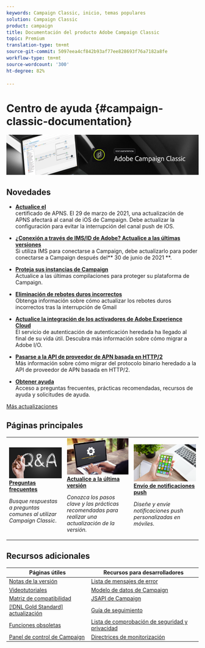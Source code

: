 ```yaml
---
keywords: Campaign Classic, inicio, temas populares
solution: Campaign Classic
product: campaign
title: Documentación del producto Adobe Campaign Classic
topic: Premium
translation-type: tm+mt
source-git-commit: 5097eea4cf842b93af77ee828693f76a7182a8fe
workflow-type: tm+mt
source-wordcount: '300'
ht-degree: 82%

---
```



# Centro de ayuda {#campaign-classic-documentation}

![](platform/using/assets/do-not-localize/banner_acc_doc.jpg)

## Novedades

* **[Actualice el ](technotes/ios-certificate-update.md)**<br/> certificado de APNS. El 29 de marzo de 2021, una actualización de APNS afectará al canal de iOS de Campaign. Debe actualizar la configuración para evitar la interrupción del canal push de iOS.

* **[¿Conexión a través de IMS/ID de Adobe? Actualice a las últimas versiones](integrations/using/about-adobe-id.md)**<br/> Si utiliza IMS para conectarse a Campaign, debe actualizarlo para poder conectarse a Campaign después del** 30 de junio de 2021 **.

* **[Proteja sus instancias de Campaign](technotes/acc-config-updates.md)**<br/> Actualice a las últimas compilaciones para proteger su plataforma de Campaign.

* **[Eliminación de rebotes duros incorrectos](https://helpx.adobe.com/campaign/kb/update-bounce-qualification.html)**<br/> Obtenga información sobre cómo actualizar los rebotes duros incorrectos tras la interrupción de Gmail

* **[Actualice la integración de los activadores de Adobe Experience Cloud](integrations/using/configuring-adobe-io.md)**<br/> El servicio de autenticación de autenticación heredada ha llegado al final de su vida útil. Descubra más información sobre cómo migrar a Adobe I/O.

* **[Pasarse a la API de proveedor de APN basada en HTTP/2](https://helpx.adobe.com/es/campaign/kb/migrate-to-apns-http2.html)**<br/> Más información sobre cómo migrar del protocolo binario heredado a la API de proveedor de APN basada en HTTP/2.

* **[Obtener ayuda](https://helpx.adobe.com/es/campaign/kb/ac-support.html)**<br/> Acceso a preguntas frecuentes, prácticas recomendadas, recursos de ayuda y solicitudes de ayuda.

[Más actualizaciones](/help/rn/using/documentation-updates.md)

## Páginas principales

<table>
<tr>
  <td>
    <a href="platform/using/common-questions.md">
      <img alt="Preguntas frecuentes" src="platform/using/assets/FAQ.png"/>
    </a>
    <div>
      <a href="platform/using/common-questions.md">
    <strong>Preguntas frecuentes</strong>
    </a>
    </div>
    <p>
    <em>Busque respuestas a preguntas comunes al utilizar Campaign Classic</em>.
    <p>
  </td>
   <td>
    <a href="production/using/build-upgrade.md">
      <img alt="Generar actualización" src="platform/using/assets/upgrade.png" />
    </a>
    <div>
      <a href="production/using/build-upgrade.md">
    <strong>Actualice a la última versión</strong>
    </a>
    </div>
    <p>
    <em>Conozca los pasos clave y las prácticas recomendadas para realizar una actualización de la versión.</em>
    <p>
  </td>
  <td>
    <a href="delivery/using/creating-notifications.md">
       <img alt="Notificaciones push" src="platform/using/assets/push.png" />
    </a>
    <div>
       <a href="delivery/using/creating-notifications.md">
    <strong>Envío de notificaciones push</strong>
    </a>
    </div>
    <p>
    <em>Diseñe y envíe notificaciones push personalizadas en móviles.</em>
    <p>
  </td>
</tr>
</table>

## Recursos adicionales

| Páginas útiles | Recursos para desarrolladores |
|---|---|
| [Notas de la versión](/help/rn/using/latest-release.md) | [Lista de mensajes de error](https://docs.adobe.com/content/help/en/campaign-classic/technicalresources/error_messages/error_codes.html) |
| [Videotutoriales](https://experienceleague.adobe.com/docs/campaign-classic-learn/tutorials/overview.html?lang=es) | [Modelo de datos de Campaign](configuration/using/about-data-model.md) |
| [Matriz de compatibilidad](rn/using/compatibility-matrix.md) | [JSAPI de Campaign](https://docs.adobe.com/content/help/en/campaign-classic/technicalresources/api/p-1.html) |
| [[!DNL Gold Standard] actualización](rn/using/gs-overview.md) | [Guía de seguimiento](https://helpx.adobe.com/es/campaign/kb/acc-tracking.html) |
| [Funciones obsoletas](rn/using/deprecated-features.md) | [Lista de comprobación de seguridad y privacidad](https://helpx.adobe.com/es/campaign/kb/acc-security.html) |
| [Panel de control de Campaign](https://experienceleague.adobe.com/docs/control-panel/using/control-panel-home.html?lang=es) | [Directrices de monitorización](production/using/monitoring-guidelines.md) |
